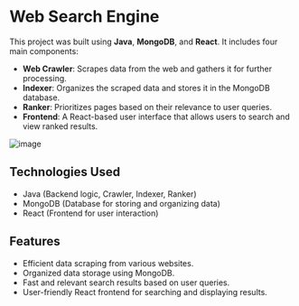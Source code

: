 # Web Search Engine

This project was built using **Java**, **MongoDB**, and **React**. It includes four main components:

- **Web Crawler**: Scrapes data from the web and gathers it for further processing.
- **Indexer**: Organizes the scraped data and stores it in the MongoDB database.
- **Ranker**: Prioritizes pages based on their relevance to user queries.
- **Frontend**: A React-based user interface that allows users to search and view ranked results.

![image](https://github.com/user-attachments/assets/b87266ea-f2d3-469c-93f1-fc5f904445ba)

## Technologies Used
- Java (Backend logic, Crawler, Indexer, Ranker)
- MongoDB (Database for storing and organizing data)
- React (Frontend for user interaction)

## Features
- Efficient data scraping from various websites.
- Organized data storage using MongoDB.
- Fast and relevant search results based on user queries.
- User-friendly React frontend for searching and displaying results.

